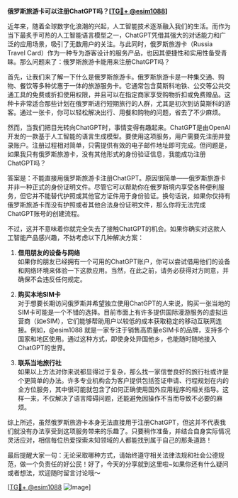 **俄罗斯旅游卡可以注册ChatGPT吗？[[TG💪+ @esim1088](https://t.me/s/esim1088)]**

近年来，随着全球数字化浪潮的兴起，人工智能技术逐渐融入我们的生活。而作为当下最炙手可热的人工智能语言模型之一，ChatGPT凭借其强大的对话能力和广泛的应用场景，吸引了无数用户的关注。与此同时，俄罗斯旅游卡（Russia Travel Card）作为一种专为游客设计的服务产品，也因其便捷性和实用性备受青睐。那么问题来了：俄罗斯旅游卡能用来注册ChatGPT吗？

首先，让我们来了解一下什么是俄罗斯旅游卡。俄罗斯旅游卡是一种集交通、购物、餐饮等多种优惠于一体的旅游服务卡。它通常包含莫斯科地铁、公交等公共交通工具的免费或折扣使用权限，并且可以在指定商家享受购物折扣或免费赠品。这种卡非常适合那些计划在俄罗斯进行短期旅行的人群，尤其是初次到访莫斯科的游客。通过一张卡，你可以轻松解决出行、用餐和购物的问题，省去了不少麻烦。

然而，当我们把目光转向ChatGPT时，事情变得有趣起来。ChatGPT是由OpenAI开发的一款基于人工智能的语言生成模型。要使用这项服务，用户需要先注册并登录账户。注册过程相对简单，只需提供有效的电子邮件地址即可完成。但问题是，如果我只有俄罗斯旅游卡，没有其他形式的身份验证信息，我能成功注册ChatGPT吗？

答案是：不能直接用俄罗斯旅游卡注册ChatGPT。原因很简单——俄罗斯旅游卡并非一种正式的身份证明文件。尽管它可以帮助你在俄罗斯境内享受各种便利服务，但它并不能替代护照或其他官方证件用于身份验证。换句话说，如果你仅持有俄罗斯旅游卡而没有护照或者其他合法身份证明文件，那么你将无法完成ChatGPT账号的创建流程。

不过，这并不意味着你就完全失去了接触ChatGPT的机会。如果你确实对这款人工智能产品感兴趣，不妨考虑以下几种解决方案：

1. **借用朋友的设备与网络**  
如果你的朋友已经拥有一个可用的ChatGPT账户，你可以尝试借用他们的设备和网络环境来体验一下这款应用。当然，在此之前，请务必获得对方同意，并确保不会违反任何规定。

2. **购买本地SIM卡**  
对于想要长期访问俄罗斯并希望独立使用ChatGPT的人来说，购买一张当地的SIM卡可能是一个不错的选择。目前市面上有许多提供国际漫游服务的虚拟运营商（如eSIM），它们能够帮助用户以较低的成本获取稳定的移动互联网连接。例如，@esim1088 就是一家专注于销售高质量eSIM卡的品牌，支持多个国家和地区使用。通过这种方式，即使身处异国他乡，也能随时随地接入ChatGPT的世界。

3. **联系当地旅行社**  
如果以上方法对你来说都显得过于复杂，那么找一家信誉良好的旅行社或许是个更简单的办法。许多专业机构会为客户提供包括签证申请、行程规划在内的全方位服务，其中很可能就包含了如何正确使用国外应用程序的相关指导。这样一来，不仅解决了语言障碍问题，还能避免因操作不当而导致不必要的麻烦。

综上所述，虽然俄罗斯旅游卡本身无法直接用于注册ChatGPT，但这并不代表我们就没有办法享受到这项服务带来的乐趣了。只要稍作准备，并结合自身实际情况灵活应对，相信每位热爱探索未知领域的人都能找到属于自己的那条道路！

最后提醒大家一句：无论采取哪种方式，请始终遵守相关法律法规和社会公德规范，做一个负责任的好公民！好了，今天的分享就到这里啦~如果你还有什么疑问或者想法，欢迎随时留言讨论哦～

[[TG💪+ @esim1088](https://t.me/s/esim1088) ![Image](https://i.postimg.cc/4NQfJmqS/Snipaste-2025-05-13-00-14-12.png)]